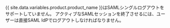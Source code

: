 {{ site.data.variables.product.product_name }}はSAMLシングルログアウトをサポートしていません。 アクティブなSAMLセッションを終了させるには、ユーザーは直接SAML IdPでログアウトしなければなりません。
